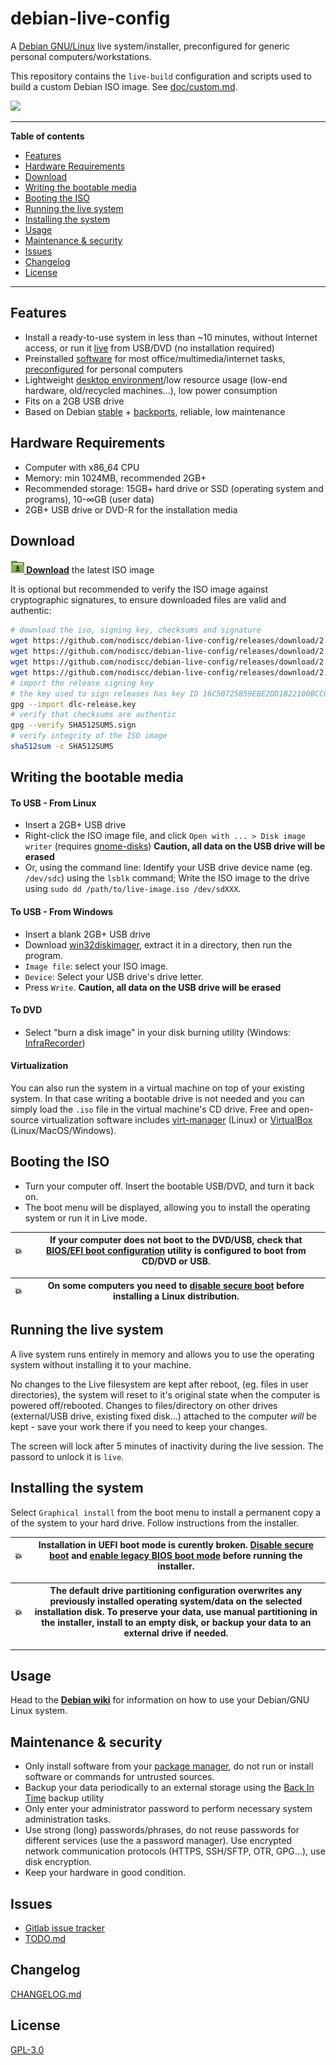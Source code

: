 # debian-live-config

A [Debian GNU/Linux](https://www.debian.org/) live system/installer, preconfigured for generic personal computers/workstations.

This repository contains the `live-build` configuration and scripts used to build a custom Debian ISO image. See [doc/custom.md](doc/custom.md).

![](https://i.imgur.com/wJETcZ3.png)


----------------

**Table of contents**

<!-- MarkdownTOC levels=2 -->

- [Features](#features)
- [Hardware Requirements](#hardware-requirements)
- [Download](#download)
- [Writing the bootable media](#writing-the-bootable-media)
- [Booting the ISO](#booting-the-iso)
- [Running the live system](#running-the-live-system)
- [Installing the system](#installing-the-system)
- [Usage](#usage)
- [Maintenance & security](#maintenance--security)
- [Issues](#issues)
- [Changelog](#changelog)
- [License](#license)

<!-- /MarkdownTOC -->

---------------

## Features

- Install a ready-to-use system in less than ~10 minutes, without Internet access, or run it [live](https://en.wikipedia.org/wiki/Live_USB) from USB/DVD (no installation required)
- Preinstalled [software](doc/packages.md) for most office/multimedia/internet tasks, [preconfigured](config/includes.chroot/) for personal computers
- Lightweight [desktop environment](https://docs.xfce.org/start)/low resource usage (low-end hardware, old/recycled machines...), low power consumption
- Fits on a 2GB USB drive
- Based on Debian [stable](https://wiki.debian.org/DebianStable) + [backports](https://wiki.debian.org/Backports), reliable, low maintenance


## Hardware Requirements

- Computer with x86_64 CPU
- Memory: min 1024MB, recommended 2GB+
- Recommended storage: 15GB+ hard drive or SSD (operating system and programs), 10-∞GB (user data)
- 2GB+ USB drive or DVD-R for the installation media


## Download

**[![](doc/res/download.png) Download](https://github.com/nodiscc/debian-live-config/releases/download/2.2/dlc-2.2-debian-buster-amd64.hybrid.iso)** the latest ISO image

It is optional but recommended to verify the ISO image against cryptographic signatures, to ensure downloaded files are valid and authentic:

```bash
# download the iso, signing key, checksums and signature
wget https://github.com/nodiscc/debian-live-config/releases/download/2.2/dlc-2.2-debian-buster-amd64.hybrid.iso
wget https://github.com/nodiscc/debian-live-config/releases/download/2.2/dlc-release.key
wget https://github.com/nodiscc/debian-live-config/releases/download/2.2/SHA512SUMS
wget https://github.com/nodiscc/debian-live-config/releases/download/2.2/SHA512SUMS.sign
# import the release signing key
# the key used to sign releases has key ID 16C50725859EBE2DD1B22100BCC63E85387671B9
gpg --import dlc-release.key
# verify that checksums are authentic
gpg --verify SHA512SUMS.sign
# verify integrity of the ISO image
sha512sum -c SHA512SUMS
```


## Writing the bootable media

#### To USB - From Linux

  * Insert a 2GB+ USB drive
  * Right-click the ISO image file, and click `Open with ... > Disk image writer` (requires [gnome-disks](https://packages.debian.org/buster/gnome-disk-utility)) **Caution, all data on the USB drive will be erased**
  * Or, using the command line: Identify your USB drive device name (eg. `/dev/sdc`) using the `lsblk` command; Write the ISO image to the drive using `sudo dd /path/to/live-image.iso /dev/sdXXX`.


#### To USB - From Windows

  * Insert a blank 2GB+ USB drive
  * Download [win32diskimager](http://sourceforge.net/projects/win32diskimager/files/latest/download), extract it in a directory, then run the program.
  * `Image file`: select your ISO image.
  * `Device`: Select your USB drive's drive letter.
  * Press `Write`. **Caution, all data on the USB drive will be erased**


#### To DVD

  * Select "burn a disk image" in your disk burning utility (Windows: [InfraRecorder](http://infrarecorder.org/?page_id=5))


#### Virtualization

You can also run the system in a virtual machine on top of your existing system. In that case writing a bootable drive is not needed and you can simply load the `.iso` file in the virtual machine's CD drive. Free and open-source virtualization software includes [virt-manager](https://stdout.root.sx/docs/virt-manager.md) (Linux) or [VirtualBox](https://www.virtualbox.org) (Linux/MacOS/Windows).


## Booting the ISO

- Turn your computer off. Insert the bootable USB/DVD, and turn it back on.
- The boot menu will be displayed, allowing you to install the operating system or run it in Live mode.

| 💥 | If your computer does not boot to the DVD/USB, check that [BIOS/EFI boot configuration](http://www.makeuseof.com/tag/enter-bios-computer/) utility is configured to boot from CD/DVD or USB. |
|---------|---------|

| 💥 | On some computers you need to [disable secure boot](https://neosmart.net/wiki/disabling-secure-boot/) before installing a Linux distribution. |
|---------|---------|


## Running the live system

A live system runs entirely in memory and allows you to use the operating system without installing it to your machine.

No changes to the Live filesystem are kept after reboot, (eg. files in user directories), the system will reset to it's original state when the computer is powered off/rebooted. Changes to files/directory on other drives (external/USB drive, existing fixed disk...) attached to the computer _will_ be kept - save your work there if you need to keep your changes.

The screen will lock after 5 minutes of inactivity during the live session. The passord to unlock it is `live`.


## Installing the system

Select `Graphical install` from the boot menu to install a permanent copy a of the system to your hard drive. Follow instructions from the installer.

| 💥 | Installation in UEFI boot mode is curently broken. [Disable secure boot](https://neosmart.net/wiki/disabling-secure-boot/) and [enable legacy BIOS boot mode](https://neosmart.net/wiki/enable-legacy-boot-mode/) before running the installer. |
|---------|---------|

| 💥 | The default drive partitioning configuration overwrites any previously installed operating system/data on the selected installation disk. To preserve your data, use manual partitioning in the installer, install to an empty disk, or backup your data to an external drive if needed. |
|---------|---------|

<!--
**Troubleshooting:** If you get the message `Failed to determine the codename for the release` during installation, unplug the USB drive, insert it again, open a shell from the installer menu, identify the device name for the USB drive (run `parted_devices`), and remount the USB drive under `/cdrom/` (run `mount /dev/sdX1 /cdrom/` where `sdX` is your USB device).
-->

-----------------------------------


## Usage

Head to the **[Debian wiki](https://wiki.debian.org)** for information on how to use your Debian/GNU Linux system.


## Maintenance & security

 * Only install software from your [package manager](#installingremoving-software-packages), do not run or install software or commands for untrusted sources.
 * Backup your data periodically to an external storage using the [Back In Time](https://backintime.readthedocs.io/en/latest/quick-start.html) backup utility
 * Only enter your administrator password to perform necessary system administration tasks.
 * Use strong (long) passwords/phrases, do not reuse passwords for different services (use the a password manager). Use encrypted network communication protocols (HTTPS, SSH/SFTP, OTR, GPG...), use disk encryption.
 * Keep your hardware in good condition.


## Issues

* [Gitlab issue tracker](https://gitlab.com/nodiscc/dlc) 
* [TODO.md](TODO.md)


## Changelog

[CHANGELOG.md](CHANGELOG.md)

## License

[GPL-3.0](LICENSE)

